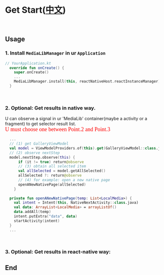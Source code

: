 # Get Start([中文](https://github.com/Project5E/react-native-awesome-medialib/doc/Android-zh.md))
<br/>

## Usage
### 1. Install `MediaLibManager` in ur `Application`
```kotlin
// YourApplication.kt
  override fun onCreate() {
    super.onCreate()
    ...
    MediaLibManager.install(this, reactNativeHost.reactInstanceManager)
  }

```
<br/>

### 2. Optional: Get results in native way.
U can observe a signal in ur 'MediaLib' container(maybe a activity or a fragment) to get selector result list.
<br/>
<font face="黑体" style=bold size=4 color=red>U must choose one between Point.2 and Point.3</font>

```kotlin
  ...
  // (1) get GalleryViewModel
  val model = ViewModelProviders.of(this).get(GalleryViewModel::class.java)
  // (2) observe nextStep
  model.nextStep.observe(this) {
      if (it != true) return@observe
      // (3) obtain all selected item
      val allSelected = model.getAllSelected()
      allSelected ?: return@observe
      // (4) for example: open a new native page
      openANewNativePage(allSelected)
    }
  
  private fun openANewNativePage(temp: List<LocalMedia>) {
    val intent = Intent(this, NativeNextActivity::class.java)
    val data: ArrayList<LocalMedia> = arrayListOf()
    data.addAll(temp)
    intent.putExtra("data", data)
    startActivity(intent)
  }
  ...

```
<br/>

### 3. Optional: Get results in react-native way:
  [for more detail:README Usage Point.3]:(https://github.com/Project5E/react-native-awesome-medialib/README.md)

## End